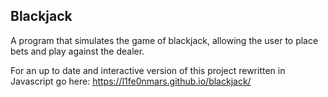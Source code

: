 ## Blackjack

A program that simulates the game of blackjack, allowing the user to place bets and play against the dealer.

For an up to date and interactive version of this project rewritten in Javascript go here: https://l1fe0nmars.github.io/blackjack/
